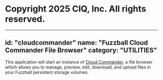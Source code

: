 # Copyright 2025 CIQ, Inc. All rights reserved.
---
id: "cloudcommander"
name: "Fuzzball Cloud Commander File Browser"
category: "UTILITIES"
---
This application will start an instance of [Cloud
Commander](https://cloudcmd.io/), a file browser which allows you to manage,
preview, edit, download, and upload files in your Fuzzball persistent storage volumes.
